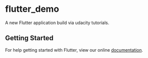 # flutter_demo

A new Flutter application build via udacity tutorials.

## Getting Started

For help getting started with Flutter, view our online
[documentation](https://flutter.io/).
